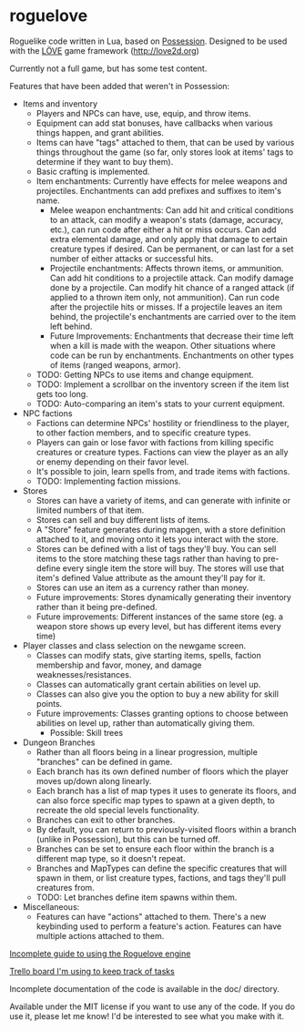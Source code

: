 # roguelove
Roguelike code written in Lua, based on [Possession](http://possessiongame.com/ "Possession"). Designed to be used with the [LÖVE](http://love2d.org/ "LÖVE") game framework (http://love2d.org)

Currently not a full game, but has some test content.

Features that have been added that weren't in Possession:
* Items and inventory
  * Players and NPCs can have, use, equip, and throw items.
  * Equipment can add stat bonuses, have callbacks when various things happen, and grant abilities.
  * Items can have "tags" attached to them, that can be used by various things throughout the game (so far, only stores look at items' tags to determine if they want to buy them).
  * Basic crafting is implemented.
  * Item enchantments: Currently have effects for melee weapons and projectiles. Enchantments can add prefixes and suffixes to item's name.
    * Melee weapon enchantments: Can add hit and critical conditions to an attack, can modify a weapon's stats (damage, accuracy, etc.), can run code after either a hit or miss occurs. Can add extra elemental damage, and only apply that damage to certain creature types if desired. Can be permanent, or can last for a set number of either attacks or successful hits.
    * Projectile enchantments: Affects thrown items, or ammunition. Can add hit conditions to a projectile attack. Can modify damage done by a projectile. Can modify hit chance of a ranged attack (if applied to a thrown item only, not ammunition). Can run code after the projectile hits or misses. If a projectile leaves an item behind, the projectile's enchantments are carried over to the item left behind.
    * Future Improvements: Enchantments that decrease their time left when a kill is made with the weapon. Other situations where code can be run by enchantments. Enchantments on other types of items (ranged weapons, armor).
  * TODO: Getting NPCs to use items and change equipment.
  * TODO: Implement a scrollbar on the inventory screen if the item list gets too long.
  * TODO: Auto-comparing an item's stats to your current equipment.
* NPC factions
  * Factions can determine NPCs' hostility or friendliness to the player, to other faction members, and to specific creature types.
  * Players can gain or lose favor with factions from killing specific creatures or creature types. Factions can view the player as an ally or enemy depending on their favor level.
  * It's possible to join, learn spells from, and trade items with factions.
  * TODO: Implementing faction missions.
* Stores
  * Stores can have a variety of items, and can generate with infinite or limited numbers of that item.
  * Stores can sell and buy different lists of items.
  * A "Store" feature generates during mapgen, with a store definition attached to it, and moving onto it lets you interact with the store.
  * Stores can be defined with a list of tags they'll buy. You can sell items to the store matching these tags rather than having to pre-define every single item the store will buy. The stores will use that item's defined Value attribute as the amount they'll pay for it.
  * Stores can use an item as a currency rather than money.
  * Future improvements: Stores dynamically generating their inventory rather than it being pre-defined.
  * Future improvements: Different instances of the same store (eg. a weapon store shows up every level, but has different items every time)
* Player classes and class selection on the newgame screen.
  * Classes can modify stats, give starting items, spells, faction membership and favor, money, and damage weaknesses/resistances.
  * Classes can automatically grant certain abilities on level up.
  * Classes can also give you the option to buy a new ability for skill points.
  * Future improvements: Classes granting options to choose between abilities on level up, rather than automatically giving them.
    * Possible: Skill trees
* Dungeon Branches
  * Rather than all floors being in a linear progression, multiple "branches" can be defined in game.
  * Each branch has its own defined number of floors which the player moves up/down along linearly.
  * Each branch has a list of map types it uses to generate its floors, and can also force specific map types to spawn at a given depth, to recreate the old special levels functionality.
  * Branches can exit to other branches.
  * By default, you can return to previously-visited floors within a branch (unlike in Possession), but this can be turned off.
  * Branches can be set to ensure each floor within the branch is a different map type, so it doesn't repeat.
  * Branches and MapTypes can define the specific creatures that will spawn in them, or list creature types, factions, and tags they'll pull creatures from.
  * TODO: Let branches define item spawns within them.
* Miscellaneous:
  * Features can have "actions" attached to them. There's a new keybinding used to perform a feature's action. Features can have multiple actions attached to them.

[Incomplete guide to using the Roguelove engine](https://docs.google.com/document/d/1bJmuokbK8Xtd2P9K8KRQRSeGdHd78HGKuOKaZltCoE4/edit?usp=sharing)

[Trello board I'm using to keep track of tasks](https://trello.com/b/ByyPFT00/roguelove)

Incomplete documentation of the code is available in the doc/ directory.

Available under the MIT license if you want to use any of the code. If you do use it, please let me know! I'd be interested to see what you make with it.
